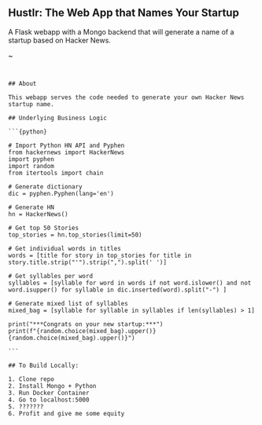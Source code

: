 ## Hustlr: The Web App that Names Your Startup

A Flask webapp with a Mongo backend that will generate a name of a startup based on Hacker News.

~[](../static/startup2.png)

~~~*** Under Active Development ~~~***


## About

This webapp serves the code needed to generate your own Hacker News startup name.

## Underlying Business Logic

```{python}

# Import Python HN API and Pyphen
from hackernews import HackerNews
import pyphen
import random
from itertools import chain

# Generate dictionary
dic = pyphen.Pyphen(lang='en')

# Generate HN
hn = HackerNews()

# Get top 50 Stories
top_stories = hn.top_stories(limit=50)

# Get individual words in titles
words = [title for story in top_stories for title in story.title.strip("'").strip(",").split(' ')]

# Get syllables per word
syllables = [syllable for word in words if not word.islower() and not word.isupper() for syllable in dic.inserted(word).split("-") ]

# Generate mixed list of syllables
mixed_bag = [syllable for syllable in syllables if len(syllables) > 1]

print("***Congrats on your new startup:***")
print(f"{random.choice(mixed_bag).upper()}{random.choice(mixed_bag).upper()}")

```

## To Build Locally:

1. Clone repo
2. Install Mongo + Python
3. Run Docker Container
4. Go to localhost:5000
5. ???????
6. Profit and give me some equity